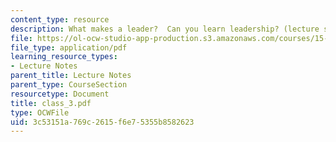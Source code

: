 ```yaml
---
content_type: resource
description: What makes a leader?  Can you learn leadership? (lecture slides)
file: https://ol-ocw-studio-app-production.s3.amazonaws.com/courses/15-969-dynamic-leadership-using-improvisation-in-business-fall-2004/3c53151a769c2615f6e75355b8582623_class_3.pdf
file_type: application/pdf
learning_resource_types:
- Lecture Notes
parent_title: Lecture Notes
parent_type: CourseSection
resourcetype: Document
title: class_3.pdf
type: OCWFile
uid: 3c53151a-769c-2615-f6e7-5355b8582623
---
```

